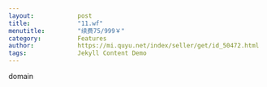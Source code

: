 ```yaml
---
layout:            post
title:             "11.wf"
menutitle:         "续费75/999￥"
category:          Features
author:            https://mi.quyu.net/index/seller/get/id_50472.html
tags:              Jekyll Content Demo
---
```


domain

